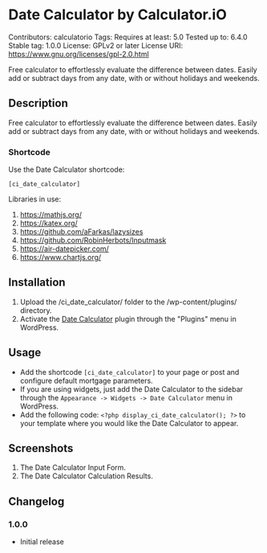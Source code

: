 # Date Calculator by Calculator.iO
Contributors: calculatorio
Tags: 
Requires at least: 5.0
Tested up to: 6.4.0
Stable tag: 1.0.0
License: GPLv2 or later
License URI: https://www.gnu.org/licenses/gpl-2.0.html

Free calculator to effortlessly evaluate the difference between dates. Easily add or subtract days from any date, with or without holidays and weekends.

## Description

Free calculator to effortlessly evaluate the difference between dates. Easily add or subtract days from any date, with or without holidays and weekends.

### Shortcode

Use the Date Calculator shortcode:

`[ci_date_calculator]`

Libraries in use:
1. https://mathjs.org/
2. https://katex.org/
3. https://github.com/aFarkas/lazysizes
4. https://github.com/RobinHerbots/Inputmask
5. https://air-datepicker.com/
6. https://www.chartjs.org/

## Installation

1. Upload the /ci_date_calculator/ folder to the /wp-content/plugins/ directory.
2. Activate the [Date Calculator](https://www.calculator.io/date-calculator/ "Date Calculator Homepage") plugin through the "Plugins" menu in WordPress.

## Usage
* Add the shortcode `[ci_date_calculator]` to your page or post and configure default mortgage parameters.
* If you are using widgets, just add the Date Calculator to the sidebar through the `Appearance -> Widgets -> Date Calculator` menu in WordPress.
* Add the following code: `<?php display_ci_date_calculator(); ?>` to your template where you would like the Date Calculator to appear.

## Screenshots
1. The Date Calculator Input Form.
2. The Date Calculator Calculation Results.

## Changelog

### 1.0.0
* Initial release
